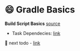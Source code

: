 :smile: Gradle Basics
========

**Build Script Basics** [source](http://www.gradle.org/docs/1.6/userguide/userguide_single.html#tutorial_using_tasks)

* Task Dependecies: [link](http://www.gradle.org/docs/1.6/userguide/userguide_single.html#sec:adding_dependencies_to_tasks)

:bear: next todo - [link](http://www.gradle.org/docs/1.6/userguide/userguide_single.html#N102B0)
